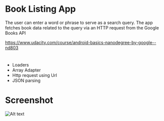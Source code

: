 # Book Listing App

The user can enter a word or phrase to serve as a search query. 
The app fetches book data related to the query via an HTTP request from the Google Books API

https://www.udacity.com/course/android-basics-nanodegree-by-google--nd803

#

  *  Loaders                            
  *  Array Adapter                      
  *  Http request using Url
  *  JSON parsing
  
  
# Screenshot
  
  
  
  
  
  ![Alt text](http://i.imgur.com/hoqPmpt.png)

